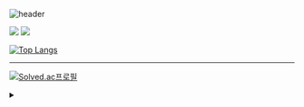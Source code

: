 ![header](https://capsule-render.vercel.app/api?type=waving&color=timeGradient&animation=twinkling&height=70&section=header&text=　&fontSize=30)

<a href="https://noir1458.blogspot.com"><img src="https://img.shields.io/badge/Blogger-FF5722?style=flat-square&logo=Blogger&logoColor=white"/></a>
<a href="https://www.linkedin.com/in/jungmin-s"><img src="https://img.shields.io/badge/linkedin-0A66C2?style=flat-square&logo=linkedin&logoColor=white"/></a>



[![Top Langs](https://github-readme-stats.vercel.app/api/top-langs/?username=noir1458&layout=compact)](https://github.com/noir1458/github-readme-stats)

---

[![Solved.ac프로필](http://mazassumnida.wtf/api/v2/generate_badge?boj=noir1458)](https://solved.ac/noir1458)


<details>
<summary></summary>

<!-- summary 아래 한칸 공백 두어야함 -->
[![KnlnKS's LeetCode stats](https://leetcode-stats-six.vercel.app/api?username=noir1458)](https://leetcode.com/noir1458/)

[![noir1458](https://img.shields.io/endpoint?url=https%3A%2F%2Fatcoder-badges.now.sh%2Fapi%2Fatcoder%2Fjson%2Fnoir1458)](https://atcoder.jp/users/noir1458)
[![noir1458](https://img.shields.io/endpoint?url=https%3A%2F%2Fatcoder-badges.now.sh%2Fapi%2Fcodeforces%2Fjson%2Fnoir1458)](https://codeforces.com/profile/noir1458)
ㅇㅅㅇ..
</details>


<!--
**noir1458/noir1458** is a ✨ _special_ ✨ repository because its `README.md` (this file) appears on your GitHub profile.

Here are some ideas to get you started:

- 🔭 I’m currently working on ...
- 🌱 I’m currently learning ...
- 👯 I’m looking to collaborate on ...
- 🤔 I’m looking for help with ...
- 💬 Ask me about ...
- 📫 How to reach me: ...
- 😄 Pronouns: ...
- ⚡ Fun fact: ...
-->  


